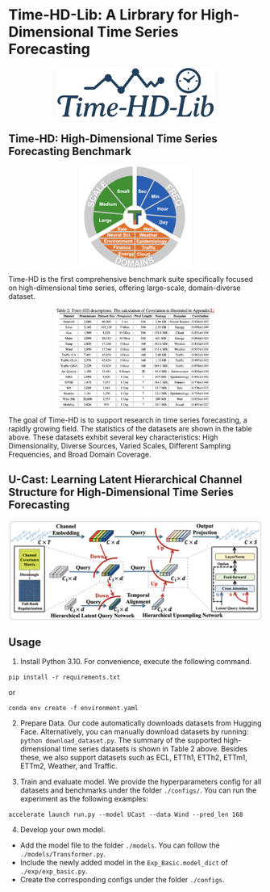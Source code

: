 # Time-HD-Lib: A Lirbrary for High-Dimensional Time Series Forecasting

<p align="center">
<img src="./pic/Logo.png" height = "100" alt="" align=center />
</p>

## Time-HD: High-Dimensional Time Series Forecasting Benchmark
<p align="center">
<img src=".\pic\Time-HD.png" height = "200" alt="" align=center />
</p>
Time-HD is the first comprehensive benchmark suite specifically focused on high-dimensional time series, offering large-scale, domain-diverse dataset.

<p align="center">
<img src=".\pic\dataset.png" height = "200" alt="" align=center />
</p>
The goal of Time-HD is to support research in time series forecasting, a rapidly growing field. The statistics of the datasets are shown in the table above. These datasets exhibit several key characteristics: High Dimensionality, Diverse Sources, Varied Scales, Different Sampling Frequencies, and Broad Domain Coverage.


## U-Cast: Learning Latent Hierarchical Channel Structure for High-Dimensional Time Series Forecasting

<p align="center">
<img src=".\pic\U-Cast.png" height = "200" alt="" align=center />
</p>


## Usage
1. Install Python 3.10. For convenience, execute the following command.

```
pip install -r requirements.txt
```
or
```
conda env create -f environment.yaml
```

2. Prepare Data. Our code automatically downloads datasets from Hugging Face. Alternatively, you can manually download datasets by running: ```python download_dataset.py```. The summary of the supported high-dimensional time series datasets is shown in Table 2 above. Besides these, we also support datasets such as ECL, ETTh1, ETTh2, ETTm1, ETTm2, Weather, and Traffic.

3. Train and evaluate model. We provide the hyperparameters config for all datasets and benchmarks under the folder `./configs/`. You can run the experiment as the following examples:

```
accelerate launch run.py --model UCast --data Wind --pred_len 168
```

4. Develop your own model.

- Add the model file to the folder `./models`. You can follow the `./models/Transformer.py`.
- Include the newly added model in the `Exp_Basic.model_dict` of  `./exp/exp_basic.py`.
- Create the corresponding configs under the folder `./configs`.